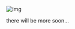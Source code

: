 ![img](https://github.com/saidali-ibn-zafar/JavaScript-The-Hard-Parts-v2/assets/120341849/0a6e0e6e-40c5-420b-9dbb-fa46c9a5d655)


there will be more soon...
